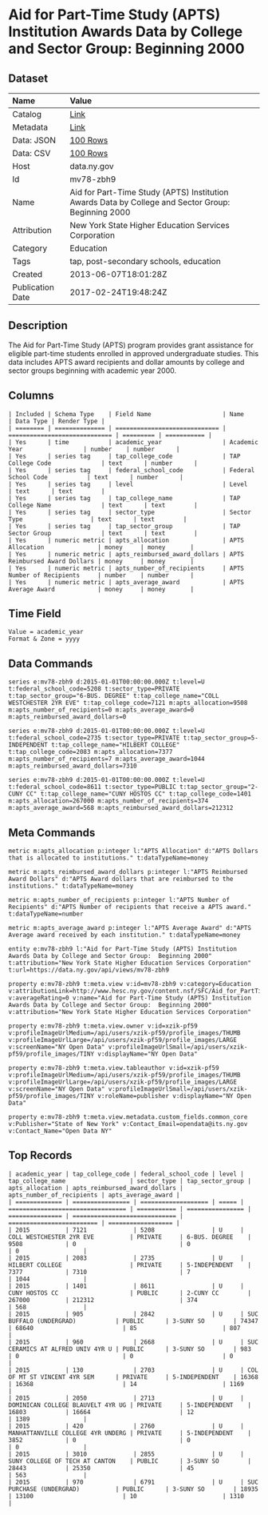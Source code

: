 # Aid for Part-Time Study (APTS) Institution Awards Data by College and Sector Group: Beginning 2000

## Dataset

| Name | Value |
| :--- | :---- |
| Catalog | [Link](https://catalog.data.gov/dataset/aid-for-part-time-study-apts-institution-awards-data-by-college-and-sector-group-beginnin-) |
| Metadata | [Link](https://data.ny.gov/api/views/mv78-zbh9) |
| Data: JSON | [100 Rows](https://data.ny.gov/api/views/mv78-zbh9/rows.json?max_rows=100) |
| Data: CSV | [100 Rows](https://data.ny.gov/api/views/mv78-zbh9/rows.csv?max_rows=100) |
| Host | data.ny.gov |
| Id | mv78-zbh9 |
| Name | Aid for Part-Time Study (APTS) Institution Awards Data by College and Sector Group: Beginning 2000 |
| Attribution | New York State Higher Education Services Corporation |
| Category | Education |
| Tags | tap, post-secondary schools, education |
| Created | 2013-06-07T18:01:28Z |
| Publication Date | 2017-02-24T19:48:24Z |

## Description

The Aid for Part-Time Study (APTS) program provides grant assistance for eligible part-time students enrolled in approved undergraduate studies.  This data includes APTS award recipients and dollar amounts by college and sector groups beginning with academic year 2000.

## Columns

```ls
| Included | Schema Type    | Field Name                    | Name                          | Data Type | Render Type |
| ======== | ============== | ============================= | ============================= | ========= | =========== |
| Yes      | time           | academic_year                 | Academic Year                 | number    | number      |
| Yes      | series tag     | tap_college_code              | TAP College Code              | text      | number      |
| Yes      | series tag     | federal_school_code           | Federal School Code           | text      | number      |
| Yes      | series tag     | level                         | Level                         | text      | text        |
| Yes      | series tag     | tap_college_name              | TAP College Name              | text      | text        |
| Yes      | series tag     | sector_type                   | Sector Type                   | text      | text        |
| Yes      | series tag     | tap_sector_group              | TAP Sector Group              | text      | text        |
| Yes      | numeric metric | apts_allocation               | APTS Allocation               | money     | money       |
| Yes      | numeric metric | apts_reimbursed_award_dollars | APTS Reimbursed Award Dollars | money     | money       |
| Yes      | numeric metric | apts_number_of_recipients     | APTS Number of Recipients     | number    | number      |
| Yes      | numeric metric | apts_average_award            | APTS Average Award            | money     | money       |
```

## Time Field

```ls
Value = academic_year
Format & Zone = yyyy
```

## Data Commands

```ls
series e:mv78-zbh9 d:2015-01-01T00:00:00.000Z t:level=U t:federal_school_code=5208 t:sector_type=PRIVATE t:tap_sector_group="6-BUS. DEGREE" t:tap_college_name="COLL WESTCHESTER 2YR EVE" t:tap_college_code=7121 m:apts_allocation=9508 m:apts_number_of_recipients=0 m:apts_average_award=0 m:apts_reimbursed_award_dollars=0

series e:mv78-zbh9 d:2015-01-01T00:00:00.000Z t:level=U t:federal_school_code=2735 t:sector_type=PRIVATE t:tap_sector_group=5-INDEPENDENT t:tap_college_name="HILBERT COLLEGE" t:tap_college_code=2083 m:apts_allocation=7377 m:apts_number_of_recipients=7 m:apts_average_award=1044 m:apts_reimbursed_award_dollars=7310

series e:mv78-zbh9 d:2015-01-01T00:00:00.000Z t:level=U t:federal_school_code=8611 t:sector_type=PUBLIC t:tap_sector_group="2-CUNY CC" t:tap_college_name="CUNY HOSTOS CC" t:tap_college_code=1401 m:apts_allocation=267000 m:apts_number_of_recipients=374 m:apts_average_award=568 m:apts_reimbursed_award_dollars=212312
```

## Meta Commands

```ls
metric m:apts_allocation p:integer l:"APTS Allocation" d:"APTS Dollars that is allocated to institutions." t:dataTypeName=money

metric m:apts_reimbursed_award_dollars p:integer l:"APTS Reimbursed Award Dollars" d:"APTS Award dollars that are reimbursed to the institutions." t:dataTypeName=money

metric m:apts_number_of_recipients p:integer l:"APTS Number of Recipients" d:"APTS Number of recipients that receive a APTS award." t:dataTypeName=number

metric m:apts_average_award p:integer l:"APTS Average Award" d:"APTS Average award received by each institution." t:dataTypeName=money

entity e:mv78-zbh9 l:"Aid for Part-Time Study (APTS) Institution Awards Data by College and Sector Group:  Beginning 2000" t:attribution="New York State Higher Education Services Corporation" t:url=https://data.ny.gov/api/views/mv78-zbh9

property e:mv78-zbh9 t:meta.view v:id=mv78-zbh9 v:category=Education v:attributionLink=http://www.hesc.ny.gov/content.nsf/SFC/Aid_for_PartTime_Study v:averageRating=0 v:name="Aid for Part-Time Study (APTS) Institution Awards Data by College and Sector Group:  Beginning 2000" v:attribution="New York State Higher Education Services Corporation"

property e:mv78-zbh9 t:meta.view.owner v:id=xzik-pf59 v:profileImageUrlMedium=/api/users/xzik-pf59/profile_images/THUMB v:profileImageUrlLarge=/api/users/xzik-pf59/profile_images/LARGE v:screenName="NY Open Data" v:profileImageUrlSmall=/api/users/xzik-pf59/profile_images/TINY v:displayName="NY Open Data"

property e:mv78-zbh9 t:meta.view.tableauthor v:id=xzik-pf59 v:profileImageUrlMedium=/api/users/xzik-pf59/profile_images/THUMB v:profileImageUrlLarge=/api/users/xzik-pf59/profile_images/LARGE v:screenName="NY Open Data" v:profileImageUrlSmall=/api/users/xzik-pf59/profile_images/TINY v:roleName=publisher v:displayName="NY Open Data"

property e:mv78-zbh9 t:meta.view.metadata.custom_fields.common_core v:Publisher="State of New York" v:Contact_Email=opendata@its.ny.gov v:Contact_Name="Open Data NY"
```

## Top Records

```ls
| academic_year | tap_college_code | federal_school_code | level | tap_college_name                  | sector_type | tap_sector_group | apts_allocation | apts_reimbursed_award_dollars | apts_number_of_recipients | apts_average_award | 
| ============= | ================ | =================== | ===== | ================================= | =========== | ================ | =============== | ============================= | ========================= | ================== | 
| 2015          | 7121             | 5208                | U     | COLL WESTCHESTER 2YR EVE          | PRIVATE     | 6-BUS. DEGREE    | 9508            | 0                             | 0                         | 0                  | 
| 2015          | 2083             | 2735                | U     | HILBERT COLLEGE                   | PRIVATE     | 5-INDEPENDENT    | 7377            | 7310                          | 7                         | 1044               | 
| 2015          | 1401             | 8611                | U     | CUNY HOSTOS CC                    | PUBLIC      | 2-CUNY CC        | 267000          | 212312                        | 374                       | 568                | 
| 2015          | 905              | 2842                | U     | SUC BUFFALO (UNDERGRAD)           | PUBLIC      | 3-SUNY SO        | 74347           | 68640                         | 85                        | 807                | 
| 2015          | 960              | 2668                | U     | SUC CERAMICS AT ALFRED UNIV 4YR U | PUBLIC      | 3-SUNY SO        | 983             | 0                             | 0                         | 0                  | 
| 2015          | 130              | 2703                | U     | COL OF MT ST VINCENT 4YR SEM      | PRIVATE     | 5-INDEPENDENT    | 16368           | 16368                         | 14                        | 1169               | 
| 2015          | 2050             | 2713                | U     | DOMINICAN COLLEGE BLAUVELT 4YR UG | PRIVATE     | 5-INDEPENDENT    | 16803           | 16664                         | 12                        | 1389               | 
| 2015          | 420              | 2760                | U     | MANHATTANVILLE COLLEGE 4YR UNDERG | PRIVATE     | 5-INDEPENDENT    | 3852            | 0                             | 0                         | 0                  | 
| 2015          | 3010             | 2855                | U     | SUNY COLLEGE OF TECH AT CANTON    | PUBLIC      | 3-SUNY SO        | 28443           | 25350                         | 45                        | 563                | 
| 2015          | 970              | 6791                | U     | SUC PURCHASE (UNDERGRAD)          | PUBLIC      | 3-SUNY SO        | 18935           | 13100                         | 10                        | 1310               | 
```